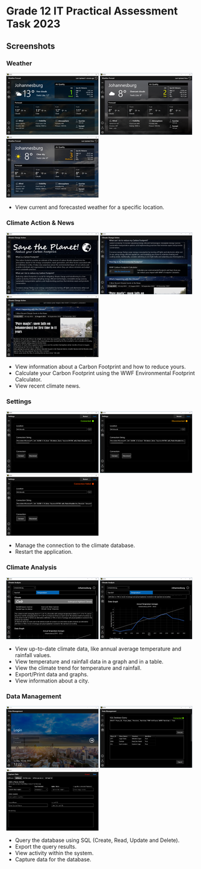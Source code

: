 # Grade 12 IT Practical Assessment Task 2023
## Screenshots 
### Weather
<img src="Weather.PNG" width="245" height="164"> <img src="Overcast Clouds.PNG" width="245" height="164"> <img src="Clear Sky.PNG" width="245" height="164">
- View current and forecasted weather for a specific location.

### Climate Action & News 
<img src="Save the Planet.PNG" width="245" height="164"> <img src="Carbon Footprint.PNG" width="245" height="164"> <img src="News.PNG" width="245" height="164">
- View information about a Carbon Footprint and how to reduce yours.
- Calculate your Carbon Footprint using the WWF Environmental Footprint Calculator.
- View recent climate news. 

### Settings 
<img src="Connected Settings.PNG" width="245" height="164"> <img src="Disconnected Settings.PNG" width="245" height="164"> <img src="Connection Failed Settings.PNG" width="245" height="164"> 
- Manage the connection to the climate database.
- Restart the application.

### Climate Analysis
<img src="Climate.PNG" width="245" height="164"> <img src="Climate Graph.PNG" width="245" height="164">
- View up-to-date climate data, like annual average temperature and rainfall values.
- View temperature and rainfall data in a graph and in a table.
- View the climate trend for temperature and rainfall.
- Export/Print data and graphs.
- View information about a city.  

### Data Management 
<img src="Login.PNG" width="245" height="164"> <img src="SQL Query.PNG" width="245" height="164"> <img src="Capture Data.PNG" width="245" height="164"> 
- Query the database using SQL (Create, Read, Update and Delete).
- Export the query results.
- View activity within the system.
- Capture data for the database. 
